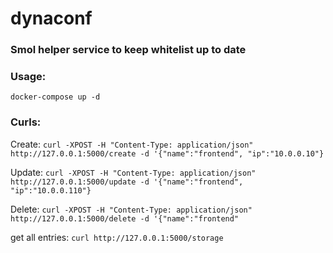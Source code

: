 # dynaconf
### Smol helper service to keep whitelist up to date
### Usage:
```docker-compose up -d```
### Curls:
Create: ```curl -XPOST -H "Content-Type: application/json" http://127.0.0.1:5000/create -d '{"name":"frontend", "ip":"10.0.0.10"}```

Update: ```curl -XPOST -H "Content-Type: application/json" http://127.0.0.1:5000/update -d '{"name":"frontend", "ip":"10.0.0.110"}```

Delete: ```curl -XPOST -H "Content-Type: application/json" http://127.0.0.1:5000/delete -d '{"name":"frontend"```

get all entries: ```curl http://127.0.0.1:5000/storage```

